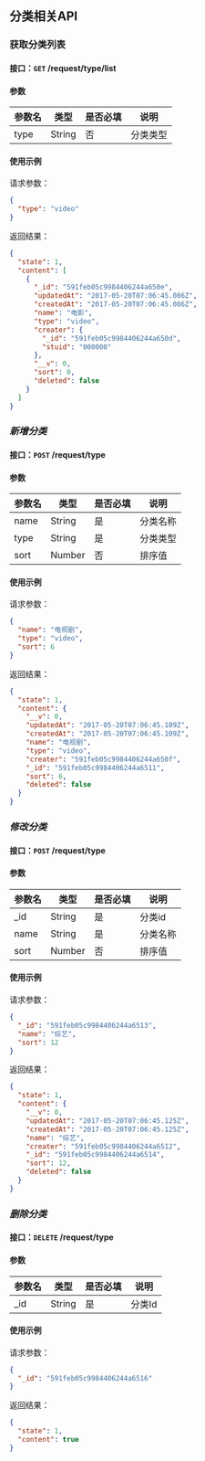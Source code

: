 ## 分类相关API
### 获取分类列表
#### 接口：`GET` /request/type/list
#### 参数



参数名 | 类型 | 是否必填 | 说明
--- | --- | --- | ---
type | String | 否 | 分类类型



#### 使用示例

请求参数：

```json
{
  "type": "video"
}
```

返回结果：

```json
{
  "state": 1,
  "content": [
    {
      "_id": "591feb05c9984406244a650e",
      "updatedAt": "2017-05-20T07:06:45.086Z",
      "createdAt": "2017-05-20T07:06:45.086Z",
      "name": "电影",
      "type": "video",
      "creater": {
        "_id": "591feb05c9984406244a650d",
        "stuid": "000000"
      },
      "__v": 0,
      "sort": 0,
      "deleted": false
    }
  ]
}
```
### *新增分类*
#### 接口：`POST` /request/type
#### 参数



参数名 | 类型 | 是否必填 | 说明
--- | --- | --- | ---
name | String | 是 | 分类名称
type | String | 是 | 分类类型
sort | Number | 否 | 排序值



#### 使用示例

请求参数：

```json
{
  "name": "电视剧",
  "type": "video",
  "sort": 6
}
```

返回结果：

```json
{
  "state": 1,
  "content": {
    "__v": 0,
    "updatedAt": "2017-05-20T07:06:45.109Z",
    "createdAt": "2017-05-20T07:06:45.109Z",
    "name": "电视剧",
    "type": "video",
    "creater": "591feb05c9984406244a650f",
    "_id": "591feb05c9984406244a6511",
    "sort": 6,
    "deleted": false
  }
}
```
### *修改分类*
#### 接口：`POST` /request/type
#### 参数



参数名 | 类型 | 是否必填 | 说明
--- | --- | --- | ---
_id | String | 是 | 分类id
name | String | 是 | 分类名称
sort | Number | 否 | 排序值



#### 使用示例

请求参数：

```json
{
  "_id": "591feb05c9984406244a6513",
  "name": "综艺",
  "sort": 12
}
```

返回结果：

```json
{
  "state": 1,
  "content": {
    "__v": 0,
    "updatedAt": "2017-05-20T07:06:45.125Z",
    "createdAt": "2017-05-20T07:06:45.125Z",
    "name": "综艺",
    "creater": "591feb05c9984406244a6512",
    "_id": "591feb05c9984406244a6514",
    "sort": 12,
    "deleted": false
  }
}
```
### *删除分类*
#### 接口：`DELETE` /request/type
#### 参数



参数名 | 类型 | 是否必填 | 说明
--- | --- | --- | ---
_id | String | 是 | 分类Id



#### 使用示例

请求参数：

```json
{
  "_id": "591feb05c9984406244a6516"
}
```

返回结果：

```json
{
  "state": 1,
  "content": true
}
```
